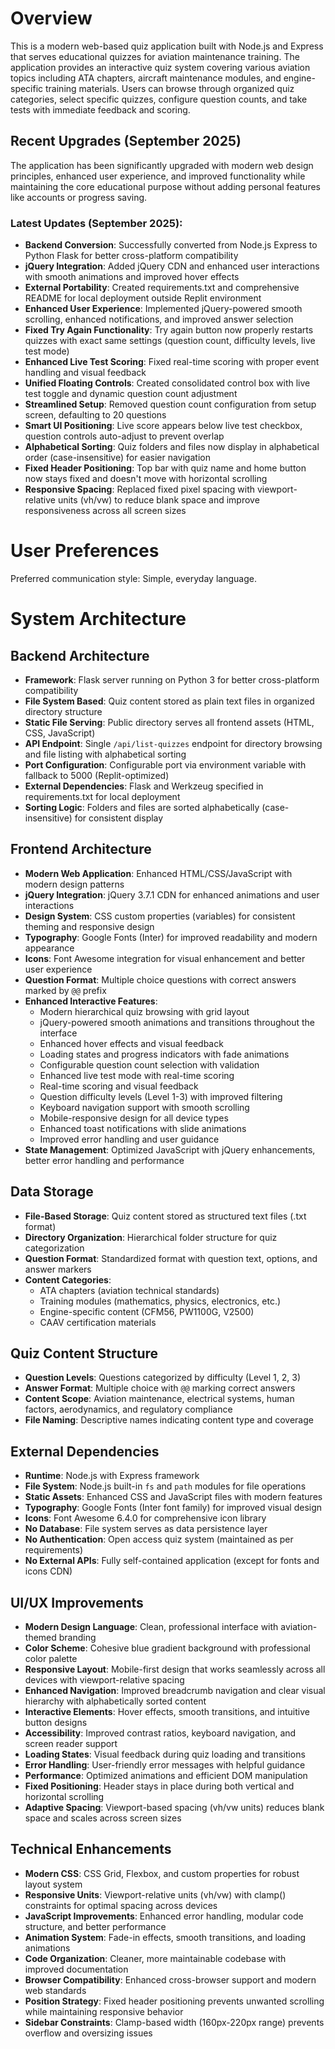 # Overview

This is a modern web-based quiz application built with Node.js and Express that serves educational quizzes for aviation maintenance training. The application provides an interactive quiz system covering various aviation topics including ATA chapters, aircraft maintenance modules, and engine-specific training materials. Users can browse through organized quiz categories, select specific quizzes, configure question counts, and take tests with immediate feedback and scoring.

## Recent Upgrades (September 2025)
The application has been significantly upgraded with modern web design principles, enhanced user experience, and improved functionality while maintaining the core educational purpose without adding personal features like accounts or progress saving.

### Latest Updates (September 2025):
- **Backend Conversion**: Successfully converted from Node.js Express to Python Flask for better cross-platform compatibility
- **jQuery Integration**: Added jQuery CDN and enhanced user interactions with smooth animations and improved hover effects
- **External Portability**: Created requirements.txt and comprehensive README for local deployment outside Replit environment
- **Enhanced User Experience**: Implemented jQuery-powered smooth scrolling, enhanced notifications, and improved answer selection
- **Fixed Try Again Functionality**: Try again button now properly restarts quizzes with exact same settings (question count, difficulty levels, live test mode)
- **Enhanced Live Test Scoring**: Fixed real-time scoring with proper event handling and visual feedback
- **Unified Floating Controls**: Created consolidated control box with live test toggle and dynamic question count adjustment
- **Streamlined Setup**: Removed question count configuration from setup screen, defaulting to 20 questions
- **Smart UI Positioning**: Live score appears below live test checkbox, question controls auto-adjust to prevent overlap
- **Alphabetical Sorting**: Quiz folders and files now display in alphabetical order (case-insensitive) for easier navigation
- **Fixed Header Positioning**: Top bar with quiz name and home button now stays fixed and doesn't move with horizontal scrolling
- **Responsive Spacing**: Replaced fixed pixel spacing with viewport-relative units (vh/vw) to reduce blank space and improve responsiveness across all screen sizes

# User Preferences

Preferred communication style: Simple, everyday language.

# System Architecture

## Backend Architecture
- **Framework**: Flask server running on Python 3 for better cross-platform compatibility
- **File System Based**: Quiz content stored as plain text files in organized directory structure
- **Static File Serving**: Public directory serves all frontend assets (HTML, CSS, JavaScript)
- **API Endpoint**: Single `/api/list-quizzes` endpoint for directory browsing and file listing with alphabetical sorting
- **Port Configuration**: Configurable port via environment variable with fallback to 5000 (Replit-optimized)
- **External Dependencies**: Flask and Werkzeug specified in requirements.txt for local deployment
- **Sorting Logic**: Folders and files are sorted alphabetically (case-insensitive) for consistent display

## Frontend Architecture
- **Modern Web Application**: Enhanced HTML/CSS/JavaScript with modern design patterns
- **jQuery Integration**: jQuery 3.7.1 CDN for enhanced animations and user interactions
- **Design System**: CSS custom properties (variables) for consistent theming and responsive design
- **Typography**: Google Fonts (Inter) for improved readability and modern appearance
- **Icons**: Font Awesome integration for visual enhancement and better user experience
- **Question Format**: Multiple choice questions with correct answers marked by `@@` prefix
- **Enhanced Interactive Features**: 
  - Modern hierarchical quiz browsing with grid layout
  - jQuery-powered smooth animations and transitions throughout the interface
  - Enhanced hover effects and visual feedback
  - Loading states and progress indicators with fade animations
  - Configurable question count selection with validation
  - Enhanced live test mode with real-time scoring
  - Real-time scoring and visual feedback
  - Question difficulty levels (Level 1-3) with improved filtering
  - Keyboard navigation support with smooth scrolling
  - Mobile-responsive design for all device types
  - Enhanced toast notifications with slide animations
  - Improved error handling and user guidance
- **State Management**: Optimized JavaScript with jQuery enhancements, better error handling and performance

## Data Storage
- **File-Based Storage**: Quiz content stored as structured text files (.txt format)
- **Directory Organization**: Hierarchical folder structure for quiz categorization
- **Question Format**: Standardized format with question text, options, and answer markers
- **Content Categories**: 
  - ATA chapters (aviation technical standards)
  - Training modules (mathematics, physics, electronics, etc.)
  - Engine-specific content (CFM56, PW1100G, V2500)
  - CAAV certification materials

## Quiz Content Structure
- **Question Levels**: Questions categorized by difficulty (Level 1, 2, 3)
- **Answer Format**: Multiple choice with `@@` marking correct answers
- **Content Scope**: Aviation maintenance, electrical systems, human factors, aerodynamics, and regulatory compliance
- **File Naming**: Descriptive names indicating content type and coverage

## External Dependencies
- **Runtime**: Node.js with Express framework
- **File System**: Node.js built-in `fs` and `path` modules for file operations
- **Static Assets**: Enhanced CSS and JavaScript files with modern features
- **Typography**: Google Fonts (Inter font family) for improved visual design
- **Icons**: Font Awesome 6.4.0 for comprehensive icon library
- **No Database**: File system serves as data persistence layer
- **No Authentication**: Open access quiz system (maintained as per requirements)
- **No External APIs**: Fully self-contained application (except for fonts and icons CDN)

## UI/UX Improvements
- **Modern Design Language**: Clean, professional interface with aviation-themed branding
- **Color Scheme**: Cohesive blue gradient background with professional color palette
- **Responsive Layout**: Mobile-first design that works seamlessly across all devices with viewport-relative spacing
- **Enhanced Navigation**: Improved breadcrumb navigation and clear visual hierarchy with alphabetically sorted content
- **Interactive Elements**: Hover effects, smooth transitions, and intuitive button designs
- **Accessibility**: Improved contrast ratios, keyboard navigation, and screen reader support
- **Loading States**: Visual feedback during quiz loading and transitions
- **Error Handling**: User-friendly error messages with helpful guidance
- **Performance**: Optimized animations and efficient DOM manipulation
- **Fixed Positioning**: Header stays in place during both vertical and horizontal scrolling
- **Adaptive Spacing**: Viewport-based spacing (vh/vw units) reduces blank space and scales across screen sizes

## Technical Enhancements
- **Modern CSS**: CSS Grid, Flexbox, and custom properties for robust layout system
- **Responsive Units**: Viewport-relative units (vh/vw) with clamp() constraints for optimal spacing across devices
- **JavaScript Improvements**: Enhanced error handling, modular code structure, and better performance
- **Animation System**: Fade-in effects, smooth transitions, and loading animations
- **Code Organization**: Cleaner, more maintainable codebase with improved documentation
- **Browser Compatibility**: Enhanced cross-browser support and modern web standards
- **Position Strategy**: Fixed header positioning prevents unwanted scrolling while maintaining responsive behavior
- **Sidebar Constraints**: Clamp-based width (160px-220px range) prevents overflow and oversizing issues